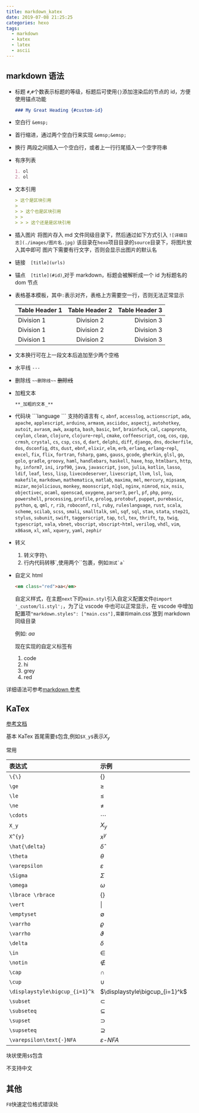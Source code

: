 ```yaml
---
title: markdown_katex
date: 2019-07-08 21:25:25
categories: hexo
tags:
  - markdown
  - katex
  - latex
  - ascii
---
```


## markdown 语法

- 标题 `#`,`#`个数表示标题的等级，标题后可使用`{}`添加渲染后的节点的 id，方便使用锚点功能

  ```markdown
  ### My Great Heading {#custom-id}
  ```

- 空白行 `&emsp;`

- 首行缩进，通过两个空白行来实现 `&emsp;&emsp;`
- 换行 两段之间插入一个空白行，或者上一行行尾插入一个空字符串
- 有序列表

  ```markdown
  1. ol
  2. ol
  ```

- 文本引用

  ```markdown
  > 这个是区块引用
  >
  > > 这个也是区块引用
  > >
  > > > 这个还是是区块引用
  ```

- 插入图片
  将图片存入 md 文件同级目录下，然后通过如下方式引入
  `![详细日志](./images/图片名.jpg)`
  该目录在`hexo`项目目录的`source`目录下，将图片放入其中即可
  图片下需要有行文字，否则会显示出图片的默认名
- 链接&emsp;`[title](urls)`
- 锚点&emsp;`[title](#id)`,对于 markdown，标题会被解析成一个 id 为标题名的 dom 节点

- 表格基本模板，其中`:`表示对齐，表格上方需要空一行，否则无法正常显示

  | Table Header 1 | Table Header 2 | Table Header 3 |
  | :------------- | :------------: | -------------: |
  | Division 1     |   Division 2   |     Division 3 |
  | Division 1     |   Division 2   |     Division 3 |
  | Division 1     |   Division 2   |     Division 3 |

- 文本换行可在上一段文本后追加至少两个空格

- 水平线 `---`
- 删除线 `~~删除线~~` ~~删除线~~
- 加粗文本

  ```markdown
  **_加粗的文本_**
  ```

- 代码块
  \`\`\`language
  \`\`\`
  支持的语言有
  `c`, `abnf`, `accesslog`, `actionscript`, `ada`, `apache`, `applescript`, `arduino`, `armasm`, `asciidoc`, `aspectj`, `autohotkey`, `autoit`, `avrasm`, `awk`, `axapta`, `bash`, `basic`, `bnf`, `brainfuck`, `cal`, `capnproto`, `ceylon`, `clean`, `clojure`, `clojure`-`repl`, `cmake`, `coffeescript`, `coq`, `cos`, `cpp`, `crmsh`, `crystal`, `cs`, `csp`, `css`, `d`, `dart`, `delphi`, `diff`, `django`, `dns`, `dockerfile`, `dos`, `dsconfig`, `dts`, `dust`, `ebnf`, `elixir`, `elm`, `erb`, `erlang`, `erlang`-`repl`, `excel`, `fix`, `flix`, `fortran`, `fsharp`, `gams`, `gauss`, `gcode`, `gherkin`, `glsl`, `go`, `golo`, `gradle`, `groovy`, `haml`, `handlebars`, `haskell`, `haxe`, `hsp`, `htmlbars`, `http`, `hy`, `inform7`, `ini`, `irpf90`, `java`, `javascript`, `json`, `julia`, `kotlin`, `lasso`, `ldif`, `leaf`, `less`, `lisp`, `livecodeserver`, `livescript`, `llvm`, `lsl`, `lua`, `makefile`, `markdown`, `mathematica`, `matlab`, `maxima`, `mel`, `mercury`, `mipsasm`, `mizar`, `mojolicious`, `monkey`, `moonscript`, `n1ql`, `nginx`, `nimrod`, `nix`, `nsis`, `objectivec`, `ocaml`, `openscad`, `oxygene`, `parser3`, `perl`, `pf`, `php`, `pony`, `powershell`, `processing`, `profile`, `prolog`, `protobuf`, `puppet`, `purebasic`, `python`, `q`, `qml`, `r`, `rib`, `roboconf`, `rsl`, `ruby`, `ruleslanguage`, `rust`, `scala`, `scheme`, `scilab`, `scss`, `smali`, `smalltalk`, `sml`, `sqf`, `sql`, `stan`, `stata`, `step21`, `stylus`, `subunit`, `swift`, `taggerscript`, `tap`, `tcl`, `tex`, `thrift`, `tp`, `twig`, `typescript`, `vala`, `vbnet`, `vbscript`, `vbscript`-`html`, `verilog`, `vhdl`, `vim`, `x86asm`, `xl`, `xml`, `xquery`, `yaml`, `zephir`

- 转义

  1. 转义字符`\`
  2. 行内代码转移\`,使用两个\`\`包裹，例如`` 测试`a` ``

- 自定义 html

  ```html
  <em class="red">aa</em>
  ```

  自定义样式，在主题`next`下的`main.styl`引入自定义配置文件`@import '_custom/li.styl';`，为了让 vscode 中也可以正常显示，在 vscode 中增加配置项`"markdown.styles": ["main.css"],需要将`main.css`放到 markdown 同级目录

  例如: <em class="red">aa</em>

  现在实现的自定义标签有

  1. code
  2. hi
  3. grey
  4. red

详细语法可参考[markdown 参考](https://www.markdownguide.org/basic-syntax/)

## KaTex

[参考文档](https://katex.org/docs/supported.html)

基本 KaTex 首尾需要`$`包含,例如`$X_y$`表示$X_y$

常用

| 表达式                         | 示例                           |
| :----------------------------- | :----------------------------- |
| `\{\}`                         | $\{\}$                         |
| `\ge`                          | $\ge$                          |
| `\le`                          | $\le$                          |
| `\ne`                          | $\ne$                          |
| `\cdots`                       | $\cdots$                       |
| `X_y`                          | $X_y$                          |
| `X^{y}`                        | $x^{y}$                        |
| `\hat{\delta}`                 | $\hat{\delta}$                 |
| `\theta`                       | $\theta$                       |
| `\varepsilon`                  | $\varepsilon$                  |
| `\Sigma`                       | $\Sigma$                       |
| `\omega`                       | $\omega$                       |
| `\lbrace \rbrace`              | $\lbrace \rbrace$              |
| `\vert`                        | $\vert$                        |
| `\emptyset`                    | $\emptyset$                    |
| `\varrho`                      | $\varrho$                      |
| `\varrho`                      | $\vartheta$                    |
| `\delta`                       | $\delta$                       |
| `\in`                          | $\in$                          |
| `\notin`                       | $\notin$                       |
| `\cap`                         | $\cap$                         |
| `\cup`                         | $\cup$                         |
| `\displaystyle\bigcup_{i=1}^k` | $\displaystyle\bigcup_{i=1}^k$ |
| `\subset`                      | $\subset$                      |
| `\subseteq`                    | $\subseteq$                    |
| `\supset`                      | $\supset$                      |
| `\supseteq`                    | $\supseteq$                    |
| `\varepsilon\text{-}NFA`       | $\varepsilon\text{-}NFA$       |

块状使用`$$`包含

不支持中文

## 其他

`F8`快速定位格式错误处
